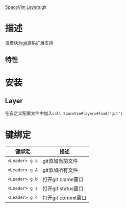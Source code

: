 

[SpaceVim Layers](https://spacevim.org/layers):git

# 描述

该模块为[git](https://git-scm.com/)提供扩展支持

## 特性

# 安装
## Layer
在自定义配置文件中加入`call SpaceVim#layers#load('git')`

# 键绑定
|键绑定|描述|
|-|-|
|`<Leader> g a`|git添加当前文件|
|`<Leader> g A`|git添加所有文件|
|`<Leader> g b`|打开git blame窗口|
|`<Leader> g s`|打开git status窗口|
|`<Leader> g c`|打开git commit窗口|
